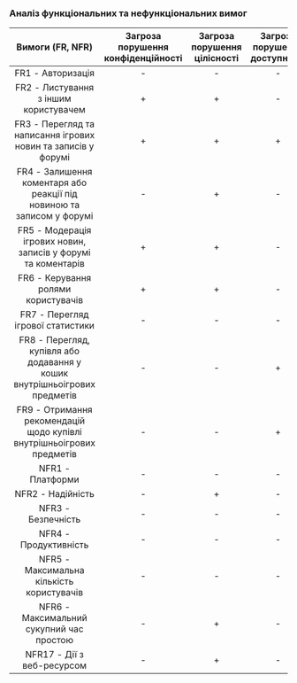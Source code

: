 ### Аналіз функціональних та нефункціональних вимог

|                             Вимоги (FR, NFR)                              | Загроза порушення конфіденційності | Загроза порушення цілісності | Загроза порушення доступності |
|:-------------------------------------------------------------------------:|:----------------------------------:|:----------------------------:|:-----------------------------:|
|                             FR1 - Авторизація                             |                 -                  |              -               |               -               |
|                   FR2 - Листування з іншим користувачем                   |                 +                  |              +               |               -               |
|       FR3 - Перегляд та написання ігрових новин та записів у форумі       |                 +                  |              +               |               +               |
|   FR4 - Залишення коментаря або реакції під новиною та записом у форумі   |                 -                  |              +               |               -               |
|       FR5 - Модерація ігрових новин, записів у форумі та коментарів       |                 +                  |              +               |               -               |
|                    FR6 - Керування ролями користувачів                    |                 +                  |              +               |               -               |
|                     FR7 - Перегляд ігрової статистики                     |                 -                  |              -               |               -               |
| FR8 - Перегляд, купівля або додавання у кошик внутрішньоігрових предметів |                 -                  |              -               |               +               |
|   FR9 - Отримання рекомендацій щодо купівлі внутрішньоігрових предметів   |                 -                  |              -               |               +               |
|                             NFR1 - Платформи                              |                 -                  |              -               |               -               |
|                             NFR2 - Надійність                             |                 -                  |              +               |               -               |
|                            NFR3 - Безпечність                             |                 -                  |              -               |               -               |
|                           NFR4 - Продуктивність                           |                 -                  |              -               |               -               |
|                 NFR5 - Максимальна кількість користувачів                 |                 -                  |              -               |               -               |
|                 NFR6 - Максимальний сукупний час простою                  |                 -                  |              +               |               -               |
|                        NFR17 - Дії з веб-ресурсом                         |                 -                  |              +               |               -               |